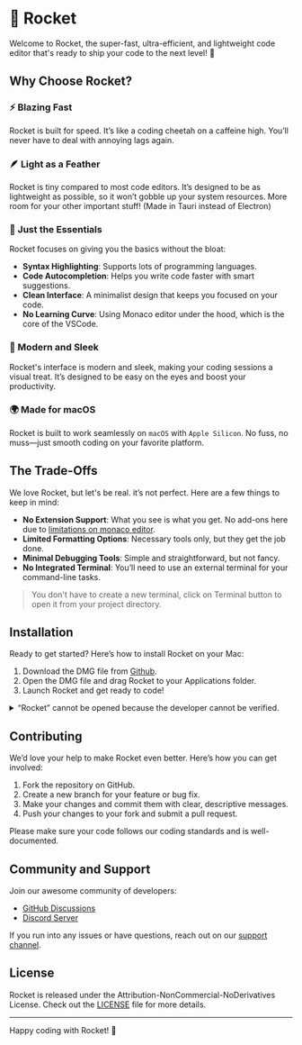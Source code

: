 # 🚀 Rocket

Welcome to Rocket, the super-fast, ultra-efficient, and lightweight code editor that's ready to ship your code to the next level! 🚀

## Why Choose Rocket?

### ⚡ Blazing Fast
Rocket is built for speed. It’s like a coding cheetah on a caffeine high. You’ll never have to deal with annoying lags again.

### 🪶 Light as a Feather
Rocket is tiny compared to most code editors. It’s designed to be as lightweight as possible, so it won’t gobble up your system resources. More room for your other important stuff! (Made in Tauri instead of Electron)

### 🔧 Just the Essentials
Rocket focuses on giving you the basics without the bloat:
- **Syntax Highlighting**: Supports lots of programming languages.
- **Code Autocompletion**: Helps you write code faster with smart suggestions.
- **Clean Interface**: A minimalist design that keeps you focused on your code.
- **No Learning Curve**: Using Monaco editor under the hood, which is the core of the VSCode.

### 🎨 Modern and Sleek
Rocket's interface is modern and sleek, making your coding sessions a visual treat. It’s designed to be easy on the eyes and boost your productivity.

### 🌍 Made for macOS
Rocket is built to work seamlessly on `macOS` with `Apple Silicon`. No fuss, no muss—just smooth coding on your favorite platform.

## The Trade-Offs

We love Rocket, but let's be real. it’s not perfect. Here are a few things to keep in mind:
- **No Extension Support**: What you see is what you get. No add-ons here due to [limitations on monaco editor](https://github.com/Microsoft/monaco-editor/issues/430#issuecomment-306870048).
- **Limited Formatting Options**: Necessary tools only, but they get the job done.
- **Minimal Debugging Tools**: Simple and straightforward, but not fancy.
- **No Integrated Terminal**: You’ll need to use an external terminal for your command-line tasks.

> You don't have to create a new terminal, click on Terminal button to open it from your project directory.


## Installation

Ready to get started? Here’s how to install Rocket on your Mac:

1. Download the DMG file from [Github](https://github.com/Rahuletto/rocket/releases).
2. Open the DMG file and drag Rocket to your Applications folder.
3. Launch Rocket and get ready to code!

<details>
  <summary>“Rocket” cannot be opened because the developer cannot be verified.</summary>
  
  ### Are you seeing a prompt like this?
  

  <img width="275" alt="image" src="https://github.com/Rahuletto/rocket/assets/71836991/6e44e053-f6b0-435d-b5a2-e6e76fbef3c2">

  This is expected as I didn't sign the application using Apple Developer ID
  > In short, Apple wants me to pay a fee to remove that prompt + publish to App Store

  This will prompt only once after installation. We can override this by opening 
  - `System Settings` > `Privacy & Security`
  - Scroll down

    
  <img width="477" alt="image" src="https://github.com/Rahuletto/rocket/assets/71836991/3714fbaa-20cb-490f-b747-0f00e7681f77">

  
  - Click `Open Anyway`

    
<img width="277" alt="image" src="https://github.com/Rahuletto/rocket/assets/71836991/0d9a60a7-dfaa-4073-9d7b-971f7d2bfd67">


- Click `Open`, don't worry. This is an open source project. It will not harm your mac or compromise your privacy.

  
</details>




## Contributing

We’d love your help to make Rocket even better. Here’s how you can get involved:
1. Fork the repository on GitHub.
2. Create a new branch for your feature or bug fix.
3. Make your changes and commit them with clear, descriptive messages.
4. Push your changes to your fork and submit a pull request.

Please make sure your code follows our coding standards and is well-documented.

## Community and Support

Join our awesome community of developers:
- [GitHub Discussions](https://github.com/Rahuletto/rocket/discussions)
- [Discord Server](https://discord.gg/3JzDV9T5Fn)

If you run into any issues or have questions, reach out on our [support channel](https://discord.gg/3JzDV9T5Fn).

## License

Rocket is released under the Attribution-NonCommercial-NoDerivatives License. Check out the [LICENSE](LICENSE) file for more details.

---

Happy coding with Rocket! 🚀

